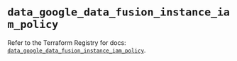 # `data_google_data_fusion_instance_iam_policy`

Refer to the Terraform Registry for docs: [`data_google_data_fusion_instance_iam_policy`](https://registry.terraform.io/providers/hashicorp/google/6.8.0/docs/data-sources/data_fusion_instance_iam_policy).
